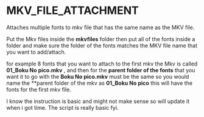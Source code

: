 # MKV_FILE_ATTACHMENT
Attaches multiple fonts to mkv file that has the same name as the MKV file.


Put the Mkv files inside the **mkvfiles** folder then put all of the fonts inside a folder and make sure the folder of the fonts matches the MKV file name that you want to add/attach.

for example 8 fonts that you want to attach to the first mkv 
the Mkv is called **01_Boku No pico.mkv** , and then for the **parent folder of the fonts** that you want it to go with the **Boku No pico.mkv** must be the same so you would name the **parent folder of the mkv as 
**01_Boku No pico** this will have the fonts for the first mkv file.

I know the instruction is basic and might not make sense so will update it when i got time. 
The script is really basic fyi. 
